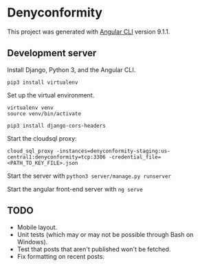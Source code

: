 # Denyconformity

This project was generated with [Angular CLI](https://github.com/angular/angular-cli) version 9.1.1.

## Development server

Install Django, Python 3, and the Angular CLI.

```
pip3 install virtualenv
```

Set up the virtual environment.

```
virtualenv venv
source venv/bin/activate
```

```
pip3 install django-cors-headers
```

Start the cloudsql proxy:

```
cloud_sql_proxy -instances=denyconformity-staging:us-central1:denyconformity=tcp:3306 -credential_file=<PATH_TO_KEY_FILE>.json
```

Start the server with `python3 server/manage.py runserver`

Start the angular front-end server with `ng serve`


## TODO

* Mobile layout.
* Unit tests (which may or may not be possible through Bash on Windows).
* Test that posts that aren't published won't be fetched.
* Fix formatting on recent posts.
